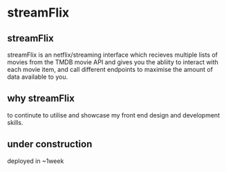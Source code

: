 # streamFlix

## streamFlix
streamFlix is an netflix/streaming interface which recieves multiple lists of movies from the TMDB movie API and gives you the abliity to interact with each movie item, and call different endpoints to maximise the amount of data available to you.

## why streamFlix
to continute to utilise and showcase my front end design and development skills.

## under construction
deployed in ~1week
